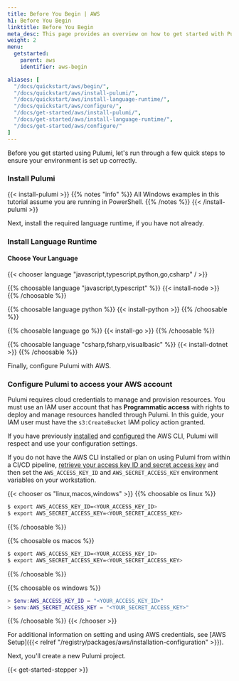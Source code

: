 ```yaml
---
title: Before You Begin | AWS
h1: Before You Begin
linktitle: Before You Begin
meta_desc: This page provides an overview on how to get started with Pulumi when starting an AWS project.
weight: 2
menu:
  getstarted:
    parent: aws
    identifier: aws-begin

aliases: [
  "/docs/quickstart/aws/begin/",
  "/docs/quickstart/aws/install-pulumi/",
  "/docs/quickstart/aws/install-language-runtime/",
  "/docs/quickstart/aws/configure/",
  "/docs/get-started/aws/install-pulumi/",
  "/docs/get-started/aws/install-language-runtime/",
  "/docs/get-started/aws/configure/"
]
---
```


Before you get started using Pulumi, let's run through a few quick steps to ensure your environment is set up correctly.

### Install Pulumi

{{< install-pulumi >}}
{{% notes "info" %}}
All Windows examples in this tutorial assume you are running in PowerShell.
{{% /notes %}}
{{< /install-pulumi >}}

Next, install the required language runtime, if you have not already.

### Install Language Runtime

#### Choose Your Language

{{< chooser language "javascript,typescript,python,go,csharp" / >}}

{{% choosable language "javascript,typescript" %}}
{{< install-node >}}
{{% /choosable %}}

{{% choosable language python %}}
{{< install-python >}}
{{% /choosable %}}

{{% choosable language go %}}
{{< install-go >}}
{{% /choosable %}}

{{% choosable language "csharp,fsharp,visualbasic" %}}
{{< install-dotnet >}}
{{% /choosable %}}

Finally, configure Pulumi with AWS.

### Configure Pulumi to access your AWS account

Pulumi requires cloud credentials to manage and provision resources. You must use an IAM user account that has **Programmatic access** with rights to deploy and manage resources handled through Pulumi. In this guide, your IAM user must have the `s3:CreateBucket` IAM policy action granted.

If you have previously <a href="https://docs.aws.amazon.com/cli/latest/userguide/cli-chap-install.html" target="_blank">installed</a> and <a href="https://docs.aws.amazon.com/cli/latest/userguide/cli-chap-configure.html" target="_blank">configured</a> the AWS CLI, Pulumi will respect and use your configuration settings.

If you do not have the AWS CLI installed or plan on using Pulumi from within a CI/CD pipeline, <a href="https://docs.aws.amazon.com/general/latest/gr/aws-sec-cred-types.html#access-keys-and-secret-access-keys" target="_blank">retrieve your access key ID and secret access key</a> and then set the `AWS_ACCESS_KEY_ID` and `AWS_SECRET_ACCESS_KEY` environment variables on your workstation.

{{< chooser os "linux,macos,windows" >}}
{{% choosable os linux %}}

```bash
$ export AWS_ACCESS_KEY_ID=<YOUR_ACCESS_KEY_ID>
$ export AWS_SECRET_ACCESS_KEY=<YOUR_SECRET_ACCESS_KEY>
```

{{% /choosable %}}

{{% choosable os macos %}}

```bash
$ export AWS_ACCESS_KEY_ID=<YOUR_ACCESS_KEY_ID>
$ export AWS_SECRET_ACCESS_KEY=<YOUR_SECRET_ACCESS_KEY>
```

{{% /choosable %}}

{{% choosable os windows %}}

```powershell
> $env:AWS_ACCESS_KEY_ID = "<YOUR_ACCESS_KEY_ID>"
> $env:AWS_SECRET_ACCESS_KEY = "<YOUR_SECRET_ACCESS_KEY>"
```

{{% /choosable %}}
{{< /chooser >}}

For additional information on setting and using AWS credentials, see [AWS Setup]({{< relref "/registry/packages/aws/installation-configuration" >}}).

Next, you'll create a new Pulumi project.

{{< get-started-stepper >}}
